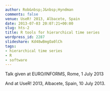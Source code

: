 ```yaml
---
author: Rob&nbsp;J&nbsp;Hyndman
comments: false
venue: UseR! 2013, Albacete, Spain
date: 2013-07-03 20:07:21+00:00
slug: hts-2
title: R tools for hierarchical time series
wordpress_id: 2287
slideshare: Kd48wBmgOa0lCh
tags:
- hierarchical time series
- R
- software
---
```


Talk given at EURO/INFORMS, Rome, 1 July 2013

And at UseR! 2013, Albacete, Spain, 10 July 2013.
